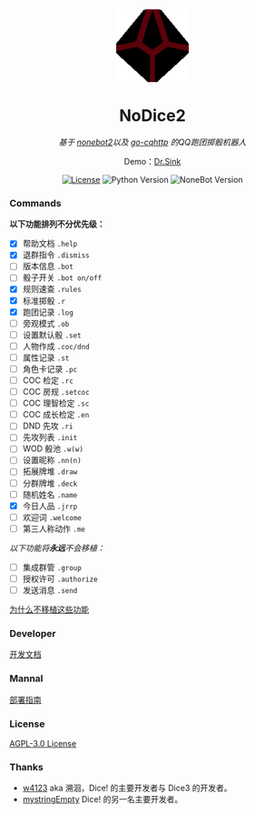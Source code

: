 <div align="center">
	<img width="128" src="docs/nodice.png" alt="logo"></br>

# NoDice2

*基于 [nonebot2](https://github.com/nonebot/nonebot2)以及 [go-cqhttp](https://github.com/Mrs4s/go-cqhttp) 的QQ跑团掷骰机器人*

Demo：[Dr.Sink](https://wpa.qq.com/msgrd?v=3&uin=1351483470&site=qq&menu=yes)

[![License](https://img.shields.io/github/license/thereisnodice/nodice2)](LICENSE)
![Python Version](https://img.shields.io/badge/python-3.7.+-blue.svg)
![NoneBot Version](https://img.shields.io/badge/nonebot-2.0.0a11+-red.svg)

</div>

### Commands

**以下功能排列不分优先级：**

- [x] 帮助文档 `.help`
- [x] 退群指令 `.dismiss`
- [ ] 版本信息 `.bot`
- [ ] 骰子开关 `.bot on/off`
- [x] 规则速查 `.rules`
- [x] 标准掷骰 `.r`
- [x] 跑团记录 `.log`
- [ ] 旁观模式 `.ob`
- [ ] 设置默认骰 `.set`
- [ ] 人物作成 `.coc/dnd`
- [ ] 属性记录 `.st`
- [ ] 角色卡记录 `.pc`
- [ ] COC 检定 `.rc`
- [ ] COC 房规 `.setcoc`
- [ ] COC 理智检定 `.sc`
- [ ] COC 成长检定 `.en`
- [ ] DND 先攻 `.ri` 
- [ ] 先攻列表 `.init`
- [ ] WOD 骰池 `.w(w)`
- [ ] 设置昵称 `.nn(n)`
- [ ] 拓展牌堆 `.draw`
- [ ] 分群牌堆 `.deck`
- [ ] 随机姓名 `.name`
- [x] 今日人品 `.jrrp`
- [ ] 欢迎词 `.welcome`
- [ ] 第三人称动作 `.me `

*以下功能将**永远**不会移植：*

- [ ] 集成群管 `.group`
- [ ] 授权许可 `.authorize`
- [ ] 发送消息 `.send`

[为什么不移植这些功能](./docs/DEVELOPER.md#某些功能不会移植的原因)

### Developer

[开发文档](./docs/DEVELOPER.md)

### Mannal

[部署指南](./docs/MANNAL.md)

### License

[AGPL-3.0 License](LICENSE)

### Thanks

- [w4123](https://github.com/w4123) aka 溯洄，Dice! 的主要开发者与 Dice3 的开发者。
- [mystringEmpty](https://github.com/mystringEmpty) Dice! 的另一名主要开发者。